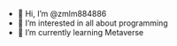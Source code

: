 - 👋 Hi, I’m @zmlm884886
- 👀 I’m interested in all about programming
- 🌱 I’m currently learning Metaverse
